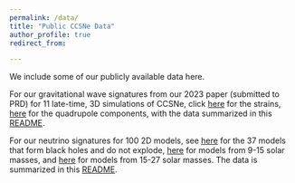```yaml
---
permalink: /data/
title: "Public CCSNe Data"
author_profile: true
redirect_from: 

---
```


We include some of our publicly available data here.
  
For our gravitational wave signatures from our 2023 paper (submitted to PRD) for 11 late-time, 3D simulations of CCSNe,
click [here](http://dvartany.github.io/files/14_gwstrain_trim.dat) for the strains, [here](http://dvartany.github.io/files/quadrupole.zip) for the quadrupole components, with the data summarized in this [README](http://dvartany.github.io/files/README.txt).


For our neutrino signatures for 100 2D models, see [here](http://dvartany.github.io/files/BH.zip) for the 37 models that form black holes and do not explode, [here](http://dvartany.github.io/files/low_mass.zip) for models from 9-15 solar masses, and [here](http://dvartany.github.io/files/high_mass.zip) for models from 15-27 solar masses. The data is summarized in this [README](http://dvartany.github.io/files/README-2D-neutrino). 
